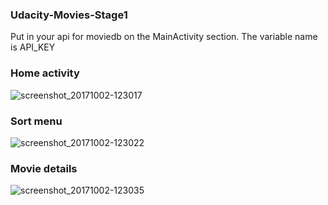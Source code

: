 
### Udacity-Movies-Stage1
Put in your api for moviedb on the MainActivity section. The variable name is API_KEY

### Home activity
![screenshot_20171002-123017](https://user-images.githubusercontent.com/17993290/31075614-57239370-a76e-11e7-943d-e072caac4462.png)

### Sort menu
![screenshot_20171002-123022](https://user-images.githubusercontent.com/17993290/31075615-5728b1fc-a76e-11e7-8459-90907e9ad5cf.png)

### Movie details
![screenshot_20171002-123035](https://user-images.githubusercontent.com/17993290/31075616-572dafe0-a76e-11e7-9773-c91ed12e2b4b.png)
